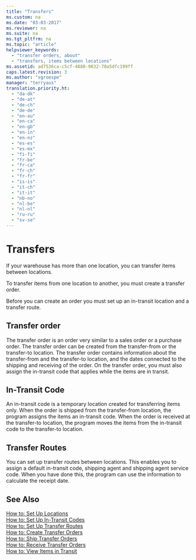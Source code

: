 ```yaml
---
title: "Transfers"
ms.custom: na
ms.date: "03-03-2017"
ms.reviewer: na
ms.suite: na
ms.tgt_pltfrm: na
ms.topic: "article"
helpviewer_keywords: 
  - "transfer orders, about"
  - "transfers, items between locations"
ms.assetid: ad7536ca-c5cf-4880-9832-70a5dfc199ff
caps.latest.revision: 3
ms.author: "sgroespe"
manager: "terryaus"
translation.priority.ht: 
  - "da-dk"
  - "de-at"
  - "de-ch"
  - "de-de"
  - "en-au"
  - "en-ca"
  - "en-gb"
  - "en-in"
  - "en-nz"
  - "es-es"
  - "es-mx"
  - "fi-fi"
  - "fr-be"
  - "fr-ca"
  - "fr-ch"
  - "fr-fr"
  - "is-is"
  - "it-ch"
  - "it-it"
  - "nb-no"
  - "nl-be"
  - "nl-nl"
  - "ru-ru"
  - "sv-se"
---
```

# Transfers
If your warehouse has more than one location, you can transfer items between locations.  
  
 To transfer items from one location to another, you must create a transfer order.  
  
 Before you can create an order you must set up an in\-transit location and a transfer route.  
  
## Transfer order  
 The transfer order is an order very similar to a sales order or a purchase order. The transfer order can be created from the transfer\-from or the transfer\-to location. The transfer order contains information about the transfer\-from and the transfer\-to location, and the dates connected to the shipping and receiving of the order. On the transfer order, you must also assign the in\-transit code that applies while the items are in transit.  
  
## In\-Transit Code  
 An in\-transit code is a temporary location created for transferring items only. When the order is shipped from the transfer\-from location, the program assigns the items an in\-transit code. When the order is received at the transfer\-to location, the program moves the items from the in\-transit code to the transfer\-to location.  
  
## Transfer Routes  
 You can set up transfer routes between locations. This enables you to assign a default in\-transit code, shipping agent and shipping agent service code. When you have done this, the program can use the information to calculate the receipt date.  
  
## See Also  
 [How to: Set Up Locations](../DesignAndEngineering/how-to-set-up-locations.md)   
 [How to: Set Up In\-Transit Codes](../DesignAndEngineering/how-to-set-up-in-transit-codes.md)   
 [How to: Set Up Transfer Routes](../DesignAndEngineering/how-to-set-up-transfer-routes.md)   
 [How to: Create Transfer Orders](../DesignAndEngineering/how-to-create-transfer-orders.md)   
 [How to: Ship Transfer Orders](../DesignAndEngineering/how-to-ship-transfer-orders.md)   
 [How to: Receive Transfer Orders](../DesignAndEngineering/how-to-receive-transfer-orders.md)   
 [How to: View Items in Transit](../DesignAndEngineering/how-to-view-items-in-transit.md)